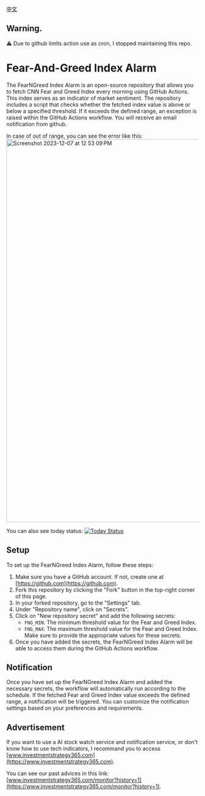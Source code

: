 [中文](/README_zh.md)
## Warning. 
⚠️ Due to github limits action use as cron, I stopped maintaining this repo.

# Fear-And-Greed Index Alarm

The FearNGreed Index Alarm is an open-source repository that allows you to fetch CNN Fear and Greed Index every morning using GitHub Actions. This index serves as an indicator of market sentiment. The repository includes a script that checks whether the fetched index value is above or below a specified threshold. If it exceeds the defined range, an exception is raised within the GitHub Actions workflow. You will receive an email notification from github.

In case of out of range, you can see the error like this:
<img width="1002" alt="Screenshot 2023-12-07 at 12 53 09 PM" src="https://github.com/BruceWind/fear-and-greed-index-alarm/assets/6711309/657dee6a-4388-4bd2-aad0-88b67e1b0313">


You can also see today status: [![Today Status](https://github.com/BruceWind/fear-and-greed-index-alarm/actions/workflows/daily-cron-action.yml/badge.svg)](https://github.com/BruceWind/fear-and-greed-index-alarm/actions/workflows/daily-cron-action.yml)

## Setup

To set up the FearNGreed Index Alarm, follow these steps:

1. Make sure you have a GitHub account. If not, create one at [https://github.com](https://github.com).
2. Fork this repository by clicking the "Fork" button in the top-right corner of this page.
3. In your forked repository, go to the "Settings" tab.
4. Under "Repository name", click on "Secrets".
5. Click on "New repository secret" and add the following secrets:
   - `FNG_MIN`: The minimum threshold value for the Fear and Greed Index.
   - `FNG_MAX`: The maximum threshold value for the Fear and Greed Index.
   Make sure to provide the appropriate values for these secrets.
6. Once you have added the secrets, the FearNGreed Index Alarm will be able to access them during the GitHub Actions workflow.

## Notification

Once you have set up the FearNGreed Index Alarm and added the necessary secrets, the workflow will automatically run according to the schedule. If the fetched Fear and Greed Index value exceeds the defined range, a notification will be triggered. You can customize the notification settings based on your preferences and requirements.



## Advertisement

If you want to use a AI stock watch service and notification service, or don't know how to use tech indicators, I recommand you to access [www.investmentstrategy365.com](https://www.investmentstrategy365.com).

You can see our past advices in this link: [www.investmentstrategy365.com/monitor?history=1](https://www.investmentstrategy365.com/monitor?history=1).
